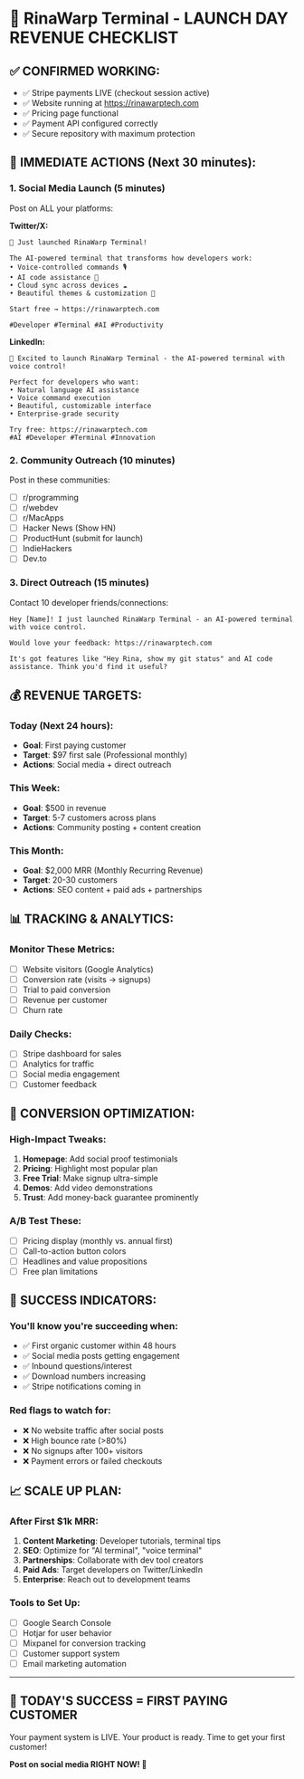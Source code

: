 # 🚀 RinaWarp Terminal - LAUNCH DAY REVENUE CHECKLIST

## ✅ **CONFIRMED WORKING:**
- ✅ Stripe payments LIVE (checkout session active)
- ✅ Website running at https://rinawarptech.com
- ✅ Pricing page functional
- ✅ Payment API configured correctly
- ✅ Secure repository with maximum protection

## 🎯 **IMMEDIATE ACTIONS (Next 30 minutes):**

### **1. Social Media Launch (5 minutes)**
Post on ALL your platforms:

**Twitter/X:**
```
🚀 Just launched RinaWarp Terminal! 

The AI-powered terminal that transforms how developers work:
• Voice-controlled commands 🎙️
• AI code assistance 🤖
• Cloud sync across devices ☁️
• Beautiful themes & customization 🎨

Start free → https://rinawarptech.com

#Developer #Terminal #AI #Productivity
```

**LinkedIn:**
```
🚀 Excited to launch RinaWarp Terminal - the AI-powered terminal with voice control!

Perfect for developers who want:
• Natural language AI assistance  
• Voice command execution
• Beautiful, customizable interface
• Enterprise-grade security

Try free: https://rinawarptech.com
#AI #Developer #Terminal #Innovation
```

### **2. Community Outreach (10 minutes)**
Post in these communities:
- [ ] r/programming
- [ ] r/webdev  
- [ ] r/MacApps
- [ ] Hacker News (Show HN)
- [ ] ProductHunt (submit for launch)
- [ ] IndieHackers
- [ ] Dev.to

### **3. Direct Outreach (15 minutes)**
Contact 10 developer friends/connections:
```
Hey [Name]! I just launched RinaWarp Terminal - an AI-powered terminal with voice control. 

Would love your feedback: https://rinawarptech.com

It's got features like "Hey Rina, show my git status" and AI code assistance. Think you'd find it useful?
```

## 💰 **REVENUE TARGETS:**

### **Today (Next 24 hours):**
- **Goal**: First paying customer
- **Target**: $97 first sale (Professional monthly)
- **Actions**: Social media + direct outreach

### **This Week:**
- **Goal**: $500 in revenue
- **Target**: 5-7 customers across plans
- **Actions**: Community posting + content creation

### **This Month:**
- **Goal**: $2,000 MRR (Monthly Recurring Revenue)
- **Target**: 20-30 customers
- **Actions**: SEO content + paid ads + partnerships

## 📊 **TRACKING & ANALYTICS:**

### **Monitor These Metrics:**
- [ ] Website visitors (Google Analytics)
- [ ] Conversion rate (visits → signups)
- [ ] Trial to paid conversion
- [ ] Revenue per customer
- [ ] Churn rate

### **Daily Checks:**
- [ ] Stripe dashboard for sales
- [ ] Analytics for traffic
- [ ] Social media engagement
- [ ] Customer feedback

## 🎯 **CONVERSION OPTIMIZATION:**

### **High-Impact Tweaks:**
1. **Homepage**: Add social proof testimonials
2. **Pricing**: Highlight most popular plan
3. **Free Trial**: Make signup ultra-simple
4. **Demos**: Add video demonstrations
5. **Trust**: Add money-back guarantee prominently

### **A/B Test These:**
- [ ] Pricing display (monthly vs. annual first)
- [ ] Call-to-action button colors
- [ ] Headlines and value propositions
- [ ] Free plan limitations

## 🚨 **SUCCESS INDICATORS:**

### **You'll know you're succeeding when:**
- ✅ First organic customer within 48 hours
- ✅ Social media posts getting engagement
- ✅ Inbound questions/interest
- ✅ Download numbers increasing
- ✅ Stripe notifications coming in

### **Red flags to watch for:**
- ❌ No website traffic after social posts
- ❌ High bounce rate (>80%)
- ❌ No signups after 100+ visitors
- ❌ Payment errors or failed checkouts

## 📈 **SCALE UP PLAN:**

### **After First $1k MRR:**
1. **Content Marketing**: Developer tutorials, terminal tips
2. **SEO**: Optimize for "AI terminal", "voice terminal"
3. **Partnerships**: Collaborate with dev tool creators
4. **Paid Ads**: Target developers on Twitter/LinkedIn
5. **Enterprise**: Reach out to development teams

### **Tools to Set Up:**
- [ ] Google Search Console
- [ ] Hotjar for user behavior
- [ ] Mixpanel for conversion tracking
- [ ] Customer support system
- [ ] Email marketing automation

---

## 🎯 **TODAY'S SUCCESS = FIRST PAYING CUSTOMER**

Your payment system is LIVE. Your product is ready. 
Time to get your first customer! 

**Post on social media RIGHT NOW! 🚀**
